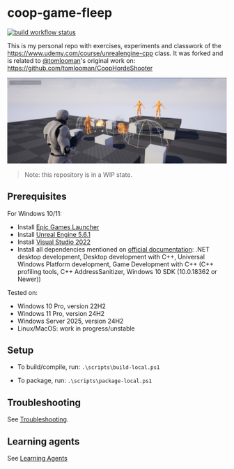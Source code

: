 # coop-game-fleep

[![build workflow status](https://github.com/filfreire/coop-game-fleep/actions/workflows/build.yml/badge.svg)](https://github.com/filfreire/coop-game-fleep/actions/workflows/build.yml)

This is my personal repo with exercises, experiments and classwork of the <https://www.udemy.com/course/unrealengine-cpp> class.
It was forked and is related to [@tomlooman](https://github.com/tomlooman)'s original work on: <https://github.com/tomlooman/CoopHordeShooter>

![coopgamefleep](docs/imgs/coopgamefleep.jpg)

> Note: this repository is in a WIP state.

## Prerequisites

For Windows 10/11:

- Install [Epic Games Launcher](https://store.epicgames.com/en-US/download)
- Install [Unreal Engine 5.6.1](https://www.unrealengine.com/en-US/download)
- Install [Visual Studio 2022](https://visualstudio.microsoft.com/vs/)
- Install all dependencies mentioned on [official documentation](https://dev.epicgames.com/documentation/en-us/unreal-engine/setting-up-visual-studio-development-environment-for-cplusplus-projects-in-unreal-engine?application_version=5.6): .NET desktop development, Desktop development with C++, Universal Windows Platform development, Game Development with C++ (C++ profiling tools, C++ AddressSanitizer, Windows 10 SDK (10.0.18362 or Newer))

Tested on:

- Windows 10 Pro, version 22H2
- Windows 11 Pro, version 24H2
- Windows Server 2025, version 24H2
- Linux/MacOS: work in progress/unstable

## Setup

- To build/compile, run: `.\scripts\build-local.ps1`

- To package, run: `.\scripts\package-local.ps1`

## Troubleshooting

See [Troubleshooting](/TROUBLESHOOTING.md).

## Learning agents

See [Learning Agents](/LEARNING_AGENTS.md)
